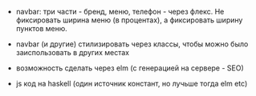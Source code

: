 * navbar: три части - бренд, меню, телефон - через флекс. 
  Не фиксировать ширина меню (в процентах), а фиксировать ширину пунктов меню.

* navbar (и другие) стилизировать через классы, чтобы можно было заиспользовать
  в других местах

* возможность сделать через elm (с генерацией на сервере - SEO)

* js код на haskell (один источник констант, но лучьше тогда elm etc)